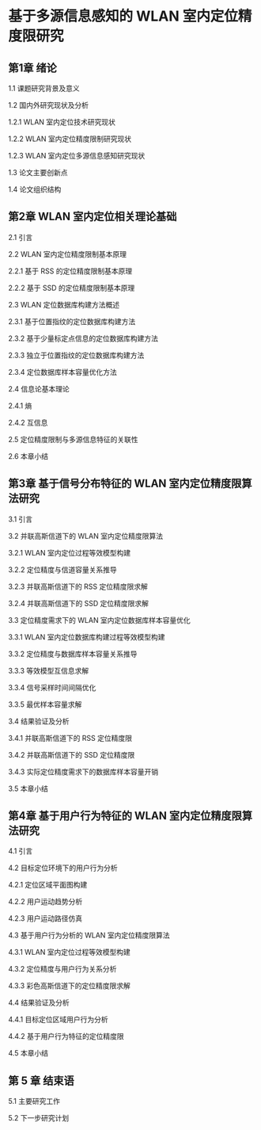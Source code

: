 # 基于多源信息感知的 WLAN 室内定位精度限研究

## 第1章 绪论 

1.1 课题研究背景及意义 

1.2 国内外研究现状及分析 

1.2.1 WLAN 室内定位技术研究现状 

1.2.2 WLAN 室内定位精度限制研究现状 

1.2.3 WLAN 室内定位多源信息感知研究现状 

1.3 论文主要创新点 

1.4 论文组织结构 

## 第2章 WLAN 室内定位相关理论基础 

2.1 引言  

2.2 WLAN 室内定位精度限制基本原理 

2.2.1 基于 RSS 的定位精度限制基本原理 

2.2.2 基于 SSD 的定位精度限制基本原理 

2.3 WLAN 定位数据库构建方法概述 

2.3.1 基于位置指纹的定位数据库构建方法 

2.3.2 基于少量标定点信息的定位数据库构建方法 

2.3.3 独立于位置指纹的定位数据库构建方法 

2.3.4 定位数据库样本容量优化方法 

2.4 信息论基本理论 

2.4.1 熵 

2.4.2 互信息 

2.5 定位精度限制与多源信息特征的关联性 

2.6 本章小结

## 第3章 基于信号分布特征的 WLAN 室内定位精度限算法研究  

3.1 引言  

3.2 并联高斯信道下的 WLAN 室内定位精度限算法  

3.2.1 WLAN 室内定位过程等效模型构建  

3.2.2 定位精度与信道容量关系推导  

3.2.3 并联高斯信道下的 RSS 定位精度限求解  

3.2.4 并联高斯信道下的 SSD 定位精度限求解 

3.3 定位精度需求下的 WLAN 室内定位数据库样本容量优化  

3.3.1 WLAN 室内定位数据库构建过程等效模型构建

3.3.2 定位精度与数据库样本容量关系推导  

3.3.3 等效模型互信息求解  

3.3.4 信号采样时间间隔优化  

3.3.5 最优样本容量求解  

3.4 结果验证及分析  

3.4.1 并联高斯信道下的 RSS 定位精度限  

3.4.2 并联高斯信道下的 SSD 定位精度限 


3.4.3 实际定位精度需求下的数据库样本容量开销  

3.5 本章小结  

## 第4章 基于用户行为特征的 WLAN 室内定位精度限算法研究  

4.1 引言

4.2 目标定位环境下的用户行为分析 

4.2.1 定位区域平面图构建  

4.2.2 用户运动趋势分析  

4.2.3 用户运动路径仿真  

4.3 基于用户行为分析的 WLAN 室内定位精度限算法

4.3.1 WLAN 室内定位过程等效模型构建  

4.3.2 定位精度与用户行为关系分析  

4.3.3 彩色高斯信道下的定位精度限求解  

4.4 结果验证及分析

4.4.1 目标定位区域用户行为分析

4.4.2 基于用户行为特征的定位精度限

4.5 本章小结

## 第 5 章 结束语

5.1 主要研究工作

5.2 下一步研究计划